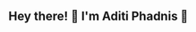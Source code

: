 ## Hey there! 👋 I'm Aditi Phadnis 🌟
 

<!--
**aditiphadnis/aditiphadnis** is a ✨ _special_ ✨ repository because its `README.md` (this file) appears on your GitHub profile.
-- !>


Product Manager | Budding Data Scientist | AI Explorer | Lifelong Learner

🚀 About Me
I'm a data enthusiast who loves to dive into datasets, uncover hidden patterns, and build models that solve real-world problems. Whether it's predicting the future or explaining the past, I'm on it!

💼 What I Do
📈 Build predictive models for business insights.
📊 Visualize data to tell compelling stories.
🤖 Create machine learning projects for fun and exploration.
